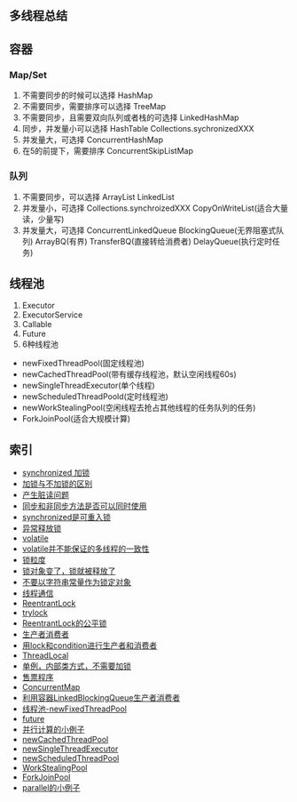 ## 多线程总结



## 容器
### Map/Set
1. 不需要同步的时候可以选择
HashMap
2. 不需要同步，需要排序可以选择
TreeMap
3. 不需要同步，且需要双向队列或者栈的可选择
LinkedHashMap
4. 同步，并发量小可以选择
HashTable Collections.sychronizedXXX
5. 并发量大，可选择
ConcurrentHashMap
6. 在5的前提下，需要排序
ConcurrentSkipListMap

### 队列
1. 不需要同步，可以选择
ArrayList LinkedList
2. 并发量小，可选择
Collections.synchroizedXXX
CopyOnWriteList(适合大量读，少量写)
3. 并发量大，可选择
ConcurrentLinkedQueue
BlockingQueue(无界阻塞式队列) 
ArrayBQ(有界) 
TransferBQ(直接转给消费者)
DelayQueue(执行定时任务)

## 线程池
1. Executor
2. ExecutorService
3. Callable
4. Future
5. 6种线程池
- newFixedThreadPool(固定线程池)
- newCachedThreadPool(带有缓存线程池，默认空闲线程60s)
- newSingleThreadExecutor(单个线程)
- newScheduledThreadPoold(定时线程池)
- newWorkStealingPool(空闲线程去抢占其他线程的任务队列的任务)
- ForkJoinPool(适合大规模计算)

## 索引
- [synchronized 加锁](./src/T1.java)
- [加锁与不加锁的区别](./src/T2.java)
- [产生脏读问题](./src/Account.java)
- [同步和非同步方法是否可以同时使用](./src/T3.java)
- [synchronized是可重入锁](./src/T4.java)
- [异常释放锁](./src/T5.java)
- [volatile](./src/T6.java)
- [volatile并不能保证的多线程的一致性](./src/T7.java)
- [锁粒度](./src/T8.java)
- [锁对象变了，锁就被释放了](./src/T9.java)
- [不要以字符串常量作为锁定对象](./src/T10.java)
- [线程通信](./src/T11.java)
- [ReentrantLock](./src/T12.java)
- [trylock](./src/T13.java)
- [ReentrantLock的公平锁](./src/T14.java)
- [生产者消费者](./src/T15.java)
- [用lock和condition进行生产者和消费者](./src/T16.java)
- [ThreadLocal](./src/T17.java)
- [单例，内部类方式，不需要加锁](./src/T18.java)
- [售票程序](./src/T19.java)
- [ConcurrentMap](./src/T20.java)
- [利用容器LinkedBlockingQueue生产者消费者](./src/T21.java)
- [线程池-newFixedThreadPool](./src/T22.java)
- [future](./src/T23.java)
- [并行计算的小例子](./src/T24.java)
- [newCachedThreadPool](./src/T25.java)
- [newSingleThreadExecutor](./src/T26.java)
- [newScheduledThreadPool](./src/T27.java)
- [WorkStealingPool](./src/T28.java)
- [ForkJoinPool](./src/T29.java)
- [parallel的小例子](./src/T30.java)